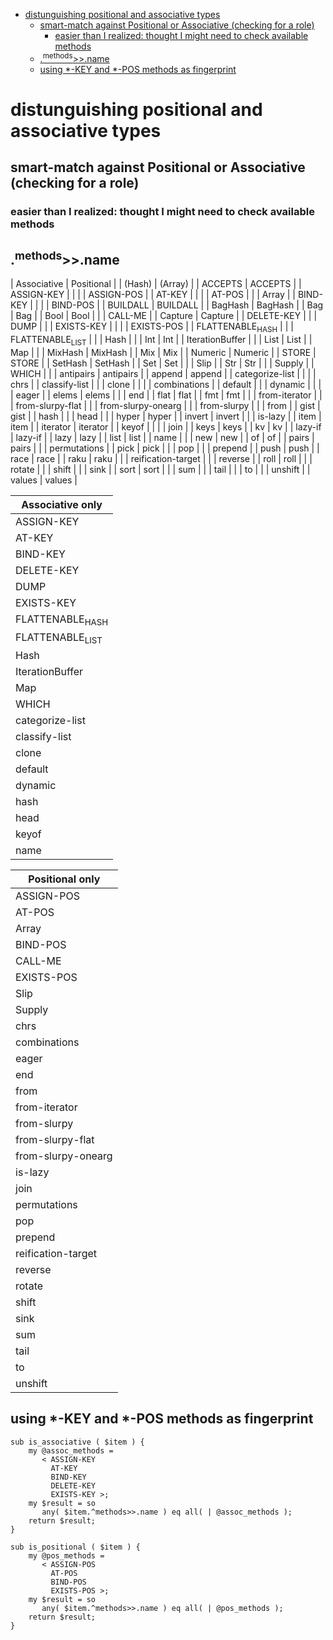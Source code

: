 - [distunguishing positional and associative types](#orgd7d0640)
  - [smart-match against Positional or Associative (checking for a role)](#org68f5349)
    - [easier than I realized: thought I might need to check available methods](#org73a07b9)
  - [.<sup>methods</sup>>>.name](#orgecdc840)
  - [using \*-KEY and \*-POS methods as fingerprint](#orgc6fc3a9)


<a id="orgd7d0640"></a>

# distunguishing positional and associative types


<a id="org68f5349"></a>

## smart-match against Positional or Associative (checking for a role)


<a id="org73a07b9"></a>

### easier than I realized: thought I might need to check available methods


<a id="orgecdc840"></a>

## .<sup>methods</sup>>>.name

| Associative                | Positional         |
| (Hash)                     | (Array)            |
| ACCEPTS                    | ACCEPTS            |
| ASSIGN-KEY                 |                    |
|                            | ASSIGN-POS         |
| AT-KEY                     |                    |
|                            | AT-POS             |
|                            | Array              |
| BIND-KEY                   |                    |
|                            | BIND-POS           |
| BUILDALL                   | BUILDALL           |
| BagHash                    | BagHash            |
| Bag                        | Bag                |
| Bool                       | Bool               |
|                            | CALL-ME            |
| Capture                    | Capture            |
| DELETE-KEY                 |                    |
| DUMP                       |                    |
| EXISTS-KEY                 |                    |
|                            | EXISTS-POS         |
| FLATTENABLE<sub>HASH</sub> |                    |
| FLATTENABLE<sub>LIST</sub> |                    |
| Hash                       |                    |
| Int                        | Int                |
| IterationBuffer            |                    |
| List                       | List               |
| Map                        |                    |
| MixHash                    | MixHash            |
| Mix                        | Mix                |
| Numeric                    | Numeric            |
| STORE                      | STORE              |
| SetHash                    | SetHash            |
| Set                        | Set                |
|                            | Slip               |
| Str                        | Str                |
|                            | Supply             |
| WHICH                      |                    |
| antipairs                  | antipairs          |
| append                     | append             |
| categorize-list            |                    |
|                            | chrs               |
| classify-list              |                    |
| clone                      |                    |
|                            | combinations       |
| default                    |                    |
| dynamic                    |                    |
|                            | eager              |
| elems                      | elems              |
|                            | end                |
| flat                       | flat               |
| fmt                        | fmt                |
|                            | from-iterator      |
|                            | from-slurpy-flat   |
|                            | from-slurpy-onearg |
|                            | from-slurpy        |
|                            | from               |
| gist                       | gist               |
| hash                       |                    |
| head                       |                    |
| hyper                      | hyper              |
| invert                     | invert             |
|                            | is-lazy            |
| item                       | item               |
| iterator                   | iterator           |
| keyof                      |                    |
|                            | join               |
| keys                       | keys               |
| kv                         | kv                 |
| lazy-if                    | lazy-if            |
| lazy                       | lazy               |
| list                       | list               |
| name                       |                    |
| new                        | new                |
| of                         | of                 |
| pairs                      | pairs              |
|                            | permutations       |
| pick                       | pick               |
|                            | pop                |
|                            | prepend            |
| push                       | push               |
| race                       | race               |
| raku                       | raku               |
|                            | reification-target |
|                            | reverse            |
| roll                       | roll               |
|                            | rotate             |
|                            | shift              |
|                            | sink               |
| sort                       | sort               |
|                            | sum                |
|                            | tail               |
|                            | to                 |
|                            | unshift            |
| values                     | values             |

| Associative only           |
|-------------------------- |
| ASSIGN-KEY                 |
| AT-KEY                     |
| BIND-KEY                   |
| DELETE-KEY                 |
| DUMP                       |
| EXISTS-KEY                 |
| FLATTENABLE<sub>HASH</sub> |
| FLATTENABLE<sub>LIST</sub> |
| Hash                       |
| IterationBuffer            |
| Map                        |
| WHICH                      |
| categorize-list            |
| classify-list              |
| clone                      |
| default                    |
| dynamic                    |
| hash                       |
| head                       |
| keyof                      |
| name                       |

| Positional only    |
|------------------ |
| ASSIGN-POS         |
| AT-POS             |
| Array              |
| BIND-POS           |
| CALL-ME            |
| EXISTS-POS         |
| Slip               |
| Supply             |
| chrs               |
| combinations       |
| eager              |
| end                |
| from               |
| from-iterator      |
| from-slurpy        |
| from-slurpy-flat   |
| from-slurpy-onearg |
| is-lazy            |
| join               |
| permutations       |
| pop                |
| prepend            |
| reification-target |
| reverse            |
| rotate             |
| shift              |
| sink               |
| sum                |
| tail               |
| to                 |
| unshift            |


<a id="orgc6fc3a9"></a>

## using \*-KEY and \*-POS methods as fingerprint

```perl6
sub is_associative ( $item ) {
    my @assoc_methods = 
       < ASSIGN-KEY
         AT-KEY
         BIND-KEY
         DELETE-KEY
         EXISTS-KEY >;
    my $result = so
       any( $item.^methods>>.name ) eq all( | @assoc_methods );
    return $result;
}

sub is_positional ( $item ) {
    my @pos_methods = 
       < ASSIGN-POS
         AT-POS
         BIND-POS
         EXISTS-POS >;
    my $result = so
       any( $item.^methods>>.name ) eq all( | @pos_methods );
    return $result;
}
```
